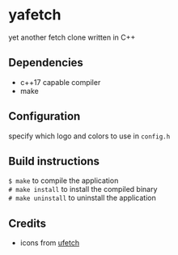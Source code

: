 # yafetch

yet another fetch clone written in C++

## Dependencies

- c++17 capable compiler
- make

## Configuration

specify which logo and colors to use in `config.h`

## Build instructions

`$ make`		to compile the application <br>
`# make install`	to install the compiled binary <br>
`# make uninstall`	to uninstall the application <br>

## Credits

- icons from [ufetch](https://gitlab.com/jschx/ufetch)

